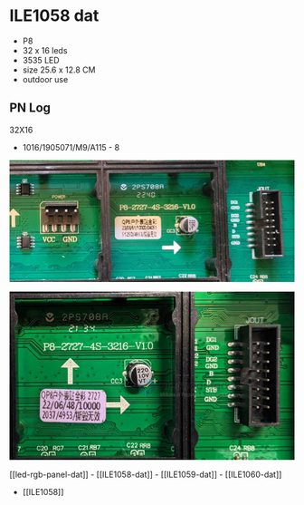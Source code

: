 
# ILE1058 dat 

- P8 
- 32 x 16 leds 
- 3535 LED
- size 25.6 x 12.8 CM
- outdoor use 


## PN Log
32X16
* 1016/1905071/M9/A115 -  8


![](2024-02-23-15-58-44.png)

![](2024-02-23-16-29-26.png)


[[led-rgb-panel-dat]] - [[ILE1058-dat]] - [[ILE1059-dat]] - [[ILE1060-dat]]

- [[ILE1058]]